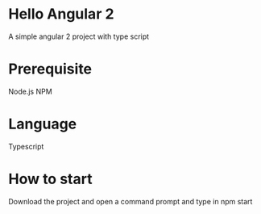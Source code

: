 # Hello Angular 2
A simple angular 2 project with type script

# Prerequisite
Node.js
NPM

# Language
Typescript

# How to start
Download the project and open a command prompt and type in npm start
